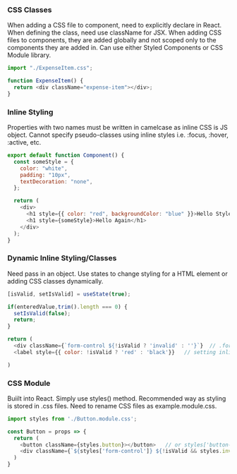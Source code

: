 ### CSS Classes

When adding a CSS file to component, need to explicitly declare in React. When defining the class, need use className for JSX. When adding CSS files to components, they are added globally and not scoped only to the components they are added in. Can use either Styled Components or CSS Module library.

```js
import "./ExpenseItem.css";

function ExpenseItem() {
  return <div className="expense-item"></div>;
}
```

### Inline Styling

Properties with two names must be written in camelcase as inline CSS is JS object. Cannot specify pseudo-classes using inline styles i.e. :focus, :hover, :active, etc.

```js
export default function Component() {
  const someStyle = {
    color: "white",
    padding: "10px",
    textDecoration: "none",
  };

  return (
    <div>
      <h1 style={{ color: "red", backgroundColor: "blue" }}>Hello Style!</h1>
      <h1 style={someStyle}>Hello Again</h1>
    </div>
  );
}
```

### Dynamic Inline Styling/Classes

Need pass in an object. Use states to change styling for a HTML element or adding CSS classes dynamically.

```javascript
[isValid, setIsValid] = useState(true);

if(enteredValue,trim().length === 0) {
  setIsValid(false);
  return;
}

return (
  <div className={`form-control ${!isValid ? 'invalid' : ''}`}  // .form-control.invalid is a CSS class
  <label style={{ color: !isValid ? 'red' : 'black'}}   // setting inline styling by passing an object

)
```

### CSS Module

Buiilt into React. Simply use styles() method. Recommended way as styling is stored in .css files. Need to rename CSS files as example.module.css.

```javascript
import styles from './Button.module.css';

const Button = props => {
  return (
    <button className={styles.button}></button>   // or styles['button-control']
    <div className={`${styles['form-control']} ${!isValid && styles.invalid}`}  // js will return 2nd element if results to true
  )
}
```
